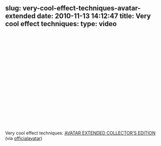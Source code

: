 slug: very-cool-effect-techniques-avatar-extended
date: 2010-11-13 14:12:47
title: Very cool effect techniques: 
type: video
---

<object width="480" height="295"><param name="movie" value="http://www.youtube.com/v/stVVxuasOQk?fs=1"></param><param name="allowFullScreen" value="true"></param><param name="allowscriptaccess" value="always"></param><embed src="http://www.youtube.com/v/stVVxuasOQk?fs=1" type="application/x-shockwave-flash" width="480" height="295" allowscriptaccess="always" allowfullscreen="true"></embed></object>

Very cool effect techniques: [AVATAR EXTENDED COLLECTOR’S EDITION](http://www.youtube.com/watch?v=stVVxuasOQk) (via [officialavatar](http://youtube.com/user/officialavatar))
